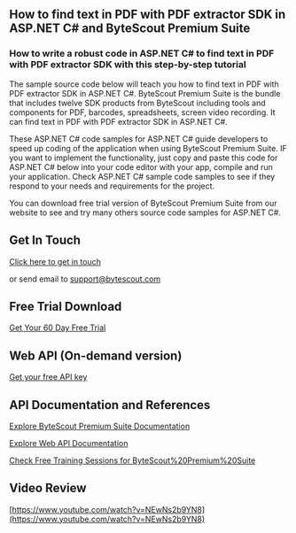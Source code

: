 ## How to find text in PDF with PDF extractor SDK in ASP.NET C# and ByteScout Premium Suite

### How to write a robust code in ASP.NET C# to find text in PDF with PDF extractor SDK with this step-by-step tutorial

The sample source code below will teach you how to find text in PDF with PDF extractor SDK in ASP.NET C#. ByteScout Premium Suite is the bundle that includes twelve SDK products from ByteScout including tools and components for PDF, barcodes, spreadsheets, screen video recording. It can find text in PDF with PDF extractor SDK in ASP.NET C#.

 These ASP.NET C# code samples for ASP.NET C# guide developers to speed up coding of the application when using ByteScout Premium Suite. IF you want to implement the functionality, just copy and paste this code for ASP.NET C# below into your code editor with your app, compile and run your application. Check ASP.NET C# sample code samples to see if they respond to your needs and requirements for the project.

You can download free trial version of ByteScout Premium Suite from our website to see and try many others source code samples for ASP.NET C#.

## Get In Touch

[Click here to get in touch](https://bytescout.zendesk.com/hc/en-us/requests/new?subject=ByteScout%20Premium%20Suite%20Question)

or send email to [support@bytescout.com](mailto:support@bytescout.com?subject=ByteScout%20Premium%20Suite%20Question) 

## Free Trial Download

[Get Your 60 Day Free Trial](https://bytescout.com/download/web-installer?utm_source=github-readme)

## Web API (On-demand version)

[Get your free API key](https://pdf.co/documentation/api?utm_source=github-readme)

## API Documentation and References

[Explore ByteScout Premium Suite Documentation](https://bytescout.com/documentation/index.html?utm_source=github-readme)

[Explore Web API Documentation](https://pdf.co/documentation/api?utm_source=github-readme)

[Check Free Training Sessions for ByteScout%20Premium%20Suite](https://academy.bytescout.com/)

## Video Review

[https://www.youtube.com/watch?v=NEwNs2b9YN8](https://www.youtube.com/watch?v=NEwNs2b9YN8)
